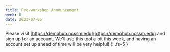 ```yaml
---
title: Pre-workshop Announcement
week: 0
date: 2023-07-05
---
```


Please visit [https://demohub.ncssm.edu](https://demohub.ncssm.edu) and sign up for an account. We'll use this tool a bit this week, and having an account set up ahead of time will be very helpful!
{: .fs-5 }
